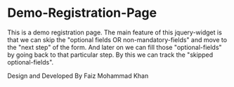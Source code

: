 # Demo-Registration-Page
This is a demo registration page. The main feature of this jquery-widget is that we can skip the "optional fields OR non-mandatory-fields" and move to the "next step" of the form. And later on we can fill those "optional-fields" by going back to that particular step. By this we can track the "skipped optional-fields". 

Design and Developed By Faiz Mohammad Khan
